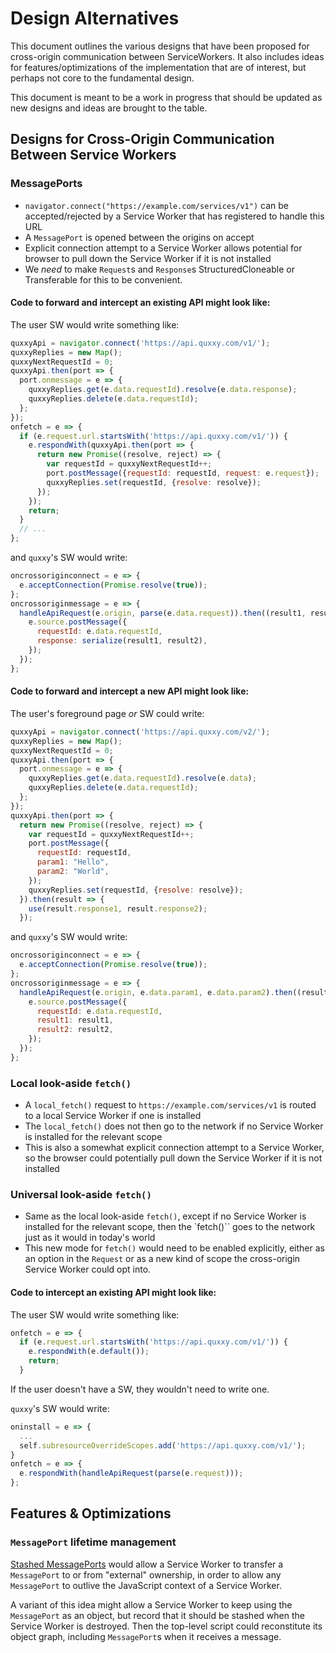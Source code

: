 # Design Alternatives

This document outlines the various designs that have been proposed for cross-origin communication between ServiceWorkers. It also includes ideas for features/optimizations of the implementation that are of interest, but perhaps not core to the fundamental design.

This document is meant to be a work in progress that should be updated as new designs and ideas are brought to the table.

## Designs for Cross-Origin Communication Between Service Workers

### MessagePorts

   - `navigator.connect("https://example.com/services/v1")` can be accepted/rejected by a Service Worker that has registered to handle this URL
   - A `MessagePort` is opened between the origins on accept
   - Explicit connection attempt to a Service Worker allows potential for browser to pull down the Service Worker if it is not installed
  - We _need_ to make `Request`s and `Response`s StructuredCloneable or Transferable for this to be convenient.

#### Code to forward and intercept an existing API might look like:

The user SW would write something like:
```javascript
quxxyApi = navigator.connect('https://api.quxxy.com/v1/');
quxxyReplies = new Map();
quxxyNextRequestId = 0;
quxxyApi.then(port => {
  port.onmessage = e => {
    quxxyReplies.get(e.data.requestId).resolve(e.data.response);
    quxxyReplies.delete(e.data.requestId);
  };
});
onfetch = e => {
  if (e.request.url.startsWith('https://api.quxxy.com/v1/')) {
    e.respondWith(quxxyApi.then(port => {
      return new Promise((resolve, reject) => {
        var requestId = quxxyNextRequestId++;
        port.postMessage({requestId: requestId, request: e.request});
        quxxyReplies.set(requestId, {resolve: resolve});
      });
    });
    return;
  }
  // ...
};
```

and `quxxy`'s SW would write:
```javascript
oncrossoriginconnect = e => {
  e.acceptConnection(Promise.resolve(true));
};
oncrossoriginmessage = e => {
  handleApiRequest(e.origin, parse(e.data.request)).then((result1, result2) => {
    e.source.postMessage({
      requestId: e.data.requestId,
      response: serialize(result1, result2),
    });
  });
};
```

#### Code to forward and intercept a new API might look like:

The user's foreground page _or_ SW could write:
```javascript
quxxyApi = navigator.connect('https://api.quxxy.com/v2/');
quxxyReplies = new Map();
quxxyNextRequestId = 0;
quxxyApi.then(port => {
  port.onmessage = e => {
    quxxyReplies.get(e.data.requestId).resolve(e.data);
    quxxyReplies.delete(e.data.requestId);
  };
});
quxxyApi.then(port => {
  return new Promise((resolve, reject) => {
    var requestId = quxxyNextRequestId++;
    port.postMessage({
      requestId: requestId,
      param1: "Hello",
      param2: "World",
    });
    quxxyReplies.set(requestId, {resolve: resolve});
  }).then(result => {
    use(result.response1, result.response2);
  });
```

and `quxxy`'s SW would write:
```javascript
oncrossoriginconnect = e => {
  e.acceptConnection(Promise.resolve(true));
};
oncrossoriginmessage = e => {
  handleApiRequest(e.origin, e.data.param1, e.data.param2).then((result1, result2) => {
    e.source.postMessage({
      requestId: e.data.requestId,
      result1: result1,
      result2: result2,
    });
  });
};
```

### Local look-aside `fetch()`

   - A `local_fetch()` request to `https://example.com/services/v1` is routed to a local Service Worker if one is installed
   - The `local_fetch()` does not then go to the network if no Service Worker is installed for the relevant scope
   - This is also a somewhat explicit connection attempt to a Service Worker, so the browser could potentially pull down the Service Worker if it is not installed

### Universal look-aside `fetch()`

   - Same as the local look-aside `fetch()`, except if no Service Worker is installed for the relevant scope, then the `fetch()`` goes to the network just as it would in today's world
   - This new mode for `fetch()` would need to be enabled explicitly, either as an option in the `Request` or as a new kind of scope the cross-origin Service Worker could opt into.

#### Code to intercept an existing API might look like:

The user SW would write something like:
```javascript
onfetch = e => {
  if (e.request.url.startsWith('https://api.quxxy.com/v1/')) {
    e.respondWith(e.default());
    return;
  }
```
If the user doesn't have a SW, they wouldn't need to write one.

`quxxy`'s SW would write:
```javascript
oninstall = e => {
  ...
  self.subresourceOverrideScopes.add('https://api.quxxy.com/v1/');
}
onfetch = e => {
  e.respondWith(handleApiRequest(parse(e.request)));
};
```

## Features & Optimizations

### `MessagePort` lifetime management

[Stashed MessagePorts](https://gist.github.com/mkruisselbrink/536632fcd99d45005064) would allow a Service Worker to transfer a `MessagePort` to or from "external" ownership, in order to allow any `MessagePort` to outlive the JavaScript context of a Service Worker.

A variant of this idea might allow a Service Worker to keep using the `MessagePort` as an object, but record that it should be stashed when the Service Worker is destroyed.
Then the top-level script could reconstitute its object graph, including `MessagePort`s when it receives a message.
